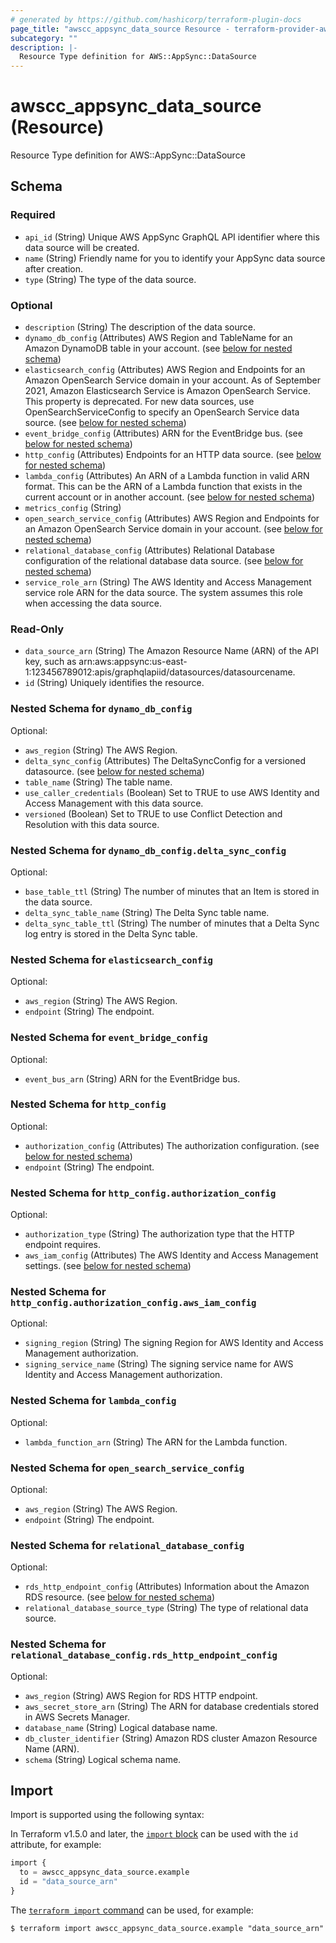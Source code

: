 ```yaml
---
# generated by https://github.com/hashicorp/terraform-plugin-docs
page_title: "awscc_appsync_data_source Resource - terraform-provider-awscc"
subcategory: ""
description: |-
  Resource Type definition for AWS::AppSync::DataSource
---
```


# awscc_appsync_data_source (Resource)

Resource Type definition for AWS::AppSync::DataSource



<!-- schema generated by tfplugindocs -->
## Schema

### Required

- `api_id` (String) Unique AWS AppSync GraphQL API identifier where this data source will be created.
- `name` (String) Friendly name for you to identify your AppSync data source after creation.
- `type` (String) The type of the data source.

### Optional

- `description` (String) The description of the data source.
- `dynamo_db_config` (Attributes) AWS Region and TableName for an Amazon DynamoDB table in your account. (see [below for nested schema](#nestedatt--dynamo_db_config))
- `elasticsearch_config` (Attributes) AWS Region and Endpoints for an Amazon OpenSearch Service domain in your account.
As of September 2021, Amazon Elasticsearch Service is Amazon OpenSearch Service. This property is deprecated. For new data sources, use OpenSearchServiceConfig to specify an OpenSearch Service data source. (see [below for nested schema](#nestedatt--elasticsearch_config))
- `event_bridge_config` (Attributes) ARN for the EventBridge bus. (see [below for nested schema](#nestedatt--event_bridge_config))
- `http_config` (Attributes) Endpoints for an HTTP data source. (see [below for nested schema](#nestedatt--http_config))
- `lambda_config` (Attributes) An ARN of a Lambda function in valid ARN format. This can be the ARN of a Lambda function that exists in the current account or in another account. (see [below for nested schema](#nestedatt--lambda_config))
- `metrics_config` (String)
- `open_search_service_config` (Attributes) AWS Region and Endpoints for an Amazon OpenSearch Service domain in your account. (see [below for nested schema](#nestedatt--open_search_service_config))
- `relational_database_config` (Attributes) Relational Database configuration of the relational database data source. (see [below for nested schema](#nestedatt--relational_database_config))
- `service_role_arn` (String) The AWS Identity and Access Management service role ARN for the data source. The system assumes this role when accessing the data source.

### Read-Only

- `data_source_arn` (String) The Amazon Resource Name (ARN) of the API key, such as arn:aws:appsync:us-east-1:123456789012:apis/graphqlapiid/datasources/datasourcename.
- `id` (String) Uniquely identifies the resource.

<a id="nestedatt--dynamo_db_config"></a>
### Nested Schema for `dynamo_db_config`

Optional:

- `aws_region` (String) The AWS Region.
- `delta_sync_config` (Attributes) The DeltaSyncConfig for a versioned datasource. (see [below for nested schema](#nestedatt--dynamo_db_config--delta_sync_config))
- `table_name` (String) The table name.
- `use_caller_credentials` (Boolean) Set to TRUE to use AWS Identity and Access Management with this data source.
- `versioned` (Boolean) Set to TRUE to use Conflict Detection and Resolution with this data source.

<a id="nestedatt--dynamo_db_config--delta_sync_config"></a>
### Nested Schema for `dynamo_db_config.delta_sync_config`

Optional:

- `base_table_ttl` (String) The number of minutes that an Item is stored in the data source.
- `delta_sync_table_name` (String) The Delta Sync table name.
- `delta_sync_table_ttl` (String) The number of minutes that a Delta Sync log entry is stored in the Delta Sync table.



<a id="nestedatt--elasticsearch_config"></a>
### Nested Schema for `elasticsearch_config`

Optional:

- `aws_region` (String) The AWS Region.
- `endpoint` (String) The endpoint.


<a id="nestedatt--event_bridge_config"></a>
### Nested Schema for `event_bridge_config`

Optional:

- `event_bus_arn` (String) ARN for the EventBridge bus.


<a id="nestedatt--http_config"></a>
### Nested Schema for `http_config`

Optional:

- `authorization_config` (Attributes) The authorization configuration. (see [below for nested schema](#nestedatt--http_config--authorization_config))
- `endpoint` (String) The endpoint.

<a id="nestedatt--http_config--authorization_config"></a>
### Nested Schema for `http_config.authorization_config`

Optional:

- `authorization_type` (String) The authorization type that the HTTP endpoint requires.
- `aws_iam_config` (Attributes) The AWS Identity and Access Management settings. (see [below for nested schema](#nestedatt--http_config--authorization_config--aws_iam_config))

<a id="nestedatt--http_config--authorization_config--aws_iam_config"></a>
### Nested Schema for `http_config.authorization_config.aws_iam_config`

Optional:

- `signing_region` (String) The signing Region for AWS Identity and Access Management authorization.
- `signing_service_name` (String) The signing service name for AWS Identity and Access Management authorization.




<a id="nestedatt--lambda_config"></a>
### Nested Schema for `lambda_config`

Optional:

- `lambda_function_arn` (String) The ARN for the Lambda function.


<a id="nestedatt--open_search_service_config"></a>
### Nested Schema for `open_search_service_config`

Optional:

- `aws_region` (String) The AWS Region.
- `endpoint` (String) The endpoint.


<a id="nestedatt--relational_database_config"></a>
### Nested Schema for `relational_database_config`

Optional:

- `rds_http_endpoint_config` (Attributes) Information about the Amazon RDS resource. (see [below for nested schema](#nestedatt--relational_database_config--rds_http_endpoint_config))
- `relational_database_source_type` (String) The type of relational data source.

<a id="nestedatt--relational_database_config--rds_http_endpoint_config"></a>
### Nested Schema for `relational_database_config.rds_http_endpoint_config`

Optional:

- `aws_region` (String) AWS Region for RDS HTTP endpoint.
- `aws_secret_store_arn` (String) The ARN for database credentials stored in AWS Secrets Manager.
- `database_name` (String) Logical database name.
- `db_cluster_identifier` (String) Amazon RDS cluster Amazon Resource Name (ARN).
- `schema` (String) Logical schema name.

## Import

Import is supported using the following syntax:

In Terraform v1.5.0 and later, the [`import` block](https://developer.hashicorp.com/terraform/language/import) can be used with the `id` attribute, for example:

```terraform
import {
  to = awscc_appsync_data_source.example
  id = "data_source_arn"
}
```

The [`terraform import` command](https://developer.hashicorp.com/terraform/cli/commands/import) can be used, for example:

```shell
$ terraform import awscc_appsync_data_source.example "data_source_arn"
```
